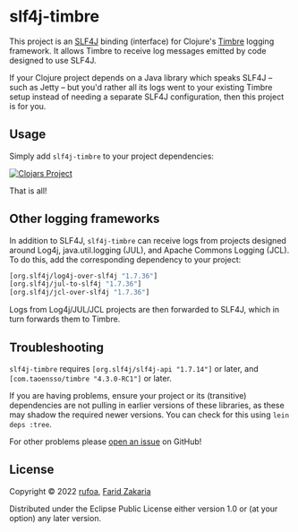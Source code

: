 # slf4j-timbre

This project is an [SLF4J](http://www.slf4j.org/) binding (interface) for Clojure's [Timbre](https://github.com/ptaoussanis/timbre) logging framework. It allows Timbre to receive log messages emitted by code designed to use SLF4J.

If your Clojure project depends on a Java library which speaks SLF4J – such as Jetty – but you'd rather all its logs went to your existing Timbre setup instead of needing a separate SLF4J configuration, then this project is for you.

## Usage

Simply add `slf4j-timbre` to your project dependencies:

[![Clojars Project](http://clojars.org/com.fzakaria/slf4j-timbre/latest-version.svg)](http://clojars.org/com.fzakaria/slf4j-timbre)

That is all!

## Other logging frameworks

In addition to SLF4J, `slf4j-timbre` can receive logs from projects designed around Log4j, java.util.logging (JUL), and Apache Commons Logging (JCL). To do this, add the corresponding dependency to your project:
```clojure
[org.slf4j/log4j-over-slf4j "1.7.36"]
[org.slf4j/jul-to-slf4j "1.7.36"]
[org.slf4j/jcl-over-slf4j "1.7.36"]
```

Logs from Log4j/JUL/JCL projects are then forwarded to SLF4J, which in turn forwards them to Timbre.

## Troubleshooting

`slf4j-timbre` requires `[org.slf4j/slf4j-api "1.7.14"]` or later, and `[com.taoensso/timbre "4.3.0-RC1"]` or later.

If you are having problems, ensure your project or its (transitive) dependencies are not pulling in earlier versions of these libraries, as these may shadow the required newer versions. You can check for this using `lein deps :tree`.

For other problems please [open an issue](https://github.com/fzakaria/slf4j-timbre/issues) on GitHub!

## License

Copyright © 2022 [rufoa](https://github.com/rufoa), [Farid Zakaria](https://github.com/fzakaria)

Distributed under the Eclipse Public License either version 1.0 or (at your option) any later version.